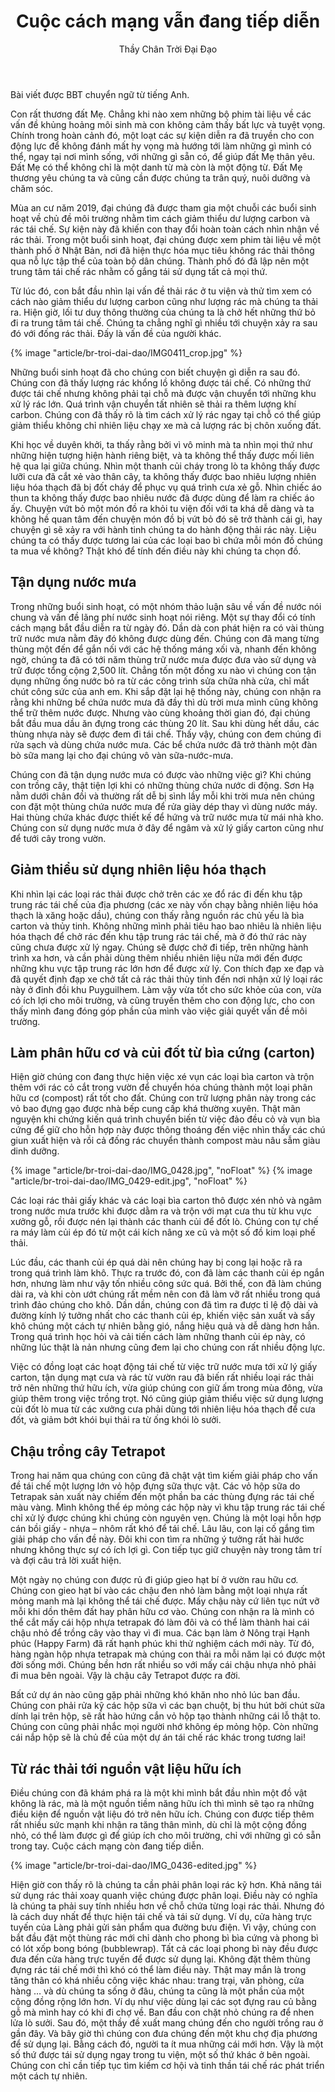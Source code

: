 ﻿---
title: Cuộc cách mạng vẫn đang tiếp diễn
author: Thầy Chân Trời Đại Đạo
---

<p class="editors-note">Bài viết được BBT chuyển ngữ từ tiếng Anh.</p>

Con rất thương đất Mẹ. Chẳng khi nào xem những bộ phim tài liệu về các vấn đề khủng hoảng môi sinh mà con không cảm thấy bất lực và tuyệt vọng. Chính trong hoàn cảnh đó, một loạt các sự kiện diễn ra đã truyền cho con động lực để không đánh mất hy vọng mà hướng tới làm những gì mình có thể, ngay tại nơi mình sống, với những gì sẵn có, để giúp đất Mẹ thân yêu. Đất Mẹ có thể không chỉ là một danh từ mà còn là một động từ. Đất Mẹ thương yêu chúng ta và cũng cần được chúng ta trân quý, nuôi dưỡng và chăm sóc. 

Mùa an cư năm 2019, đại chúng đã được tham gia một chuỗi các buổi sinh hoạt về chủ đề môi trường nhằm tìm cách giảm thiểu dư lượng carbon và rác tái chế. Sự kiện này đã khiến con thay đổi hoàn toàn cách nhìn nhận về rác thải. Trong một buổi sinh hoạt, đại chúng được xem phim tài liệu về một thành phố ở Nhật Bản, nơi đã hiện thực hóa mục tiêu không rác thải thông qua nỗ lực tập thể của toàn bộ dân chúng. Thành phố đó đã lập nên một trung tâm tái chế rác nhằm cố gắng tái sử dụng tất cả mọi thứ.

Từ lúc đó, con bắt đầu nhìn lại vấn đề thải rác ở tu viện và thử tìm xem có cách nào giảm thiểu dư lượng carbon cũng như lượng rác mà chúng ta thải ra. Hiện giờ, lối tư duy thông thường của chúng ta là chở hết những thứ bỏ đi ra trung tâm tái chế. Chúng ta chẳng nghĩ gì nhiều tới chuyện xảy ra sau đó với đống rác thải. Đấy là vấn đề của người khác. 

{% image "article/br-troi-dai-dao/IMG0411_crop.jpg" %}

Những buổi sinh hoạt đã cho chúng con biết chuyện gì diễn ra sau đó. Chúng con đã thấy lượng rác khổng lồ không được tái chế. Có những thứ được tái chế nhưng không phải tại chỗ mà được vận chuyển tới những khu xử lý rác lớn. Quá trình vận chuyển tất nhiên sẽ thải ra thêm lượng khí carbon. Chúng con đã thấy rõ là tìm cách xử lý rác ngay tại chỗ có thể giúp giảm thiểu không chỉ nhiên liệu chạy xe mà cả lượng rác bị chôn xuống đất. 

Khi học về duyên khởi, ta thấy rằng bởi vì vô minh mà ta nhìn mọi thứ như những hiện tượng hiện hành riêng biệt, và ta không thể thấy được mối liên hệ qua lại giữa chúng. Nhìn một thanh củi cháy trong lò ta không thấy được lưỡi cưa đã cắt xẻ vào thân cây, ta không thấy được bao nhiêu lượng nhiên liệu hóa thạch đã bị đốt cháy để phục vụ quá trình cưa xẻ gỗ. Nhìn chiếc áo thun ta không thấy được bao nhiêu nước đã được dùng để làm ra chiếc áo ấy. Chuyện vứt bỏ một món đồ ra khỏi tu viện đối với ta khá dễ dàng và ta không hề quan tâm đến chuyện món đồ bị vứt bỏ đó sẽ trở thành cái gì, hay chuyện gì sẽ xảy ra với hành tinh chúng ta do hành động thải rác này. Liệu chúng ta có thấy được tương lai của các loại bao bì chứa mỗi món đồ chúng ta mua về không? Thật khó để tính đến điều này khi chúng ta chọn đồ. 

## Tận dụng nước mưa

Trong những buổi sinh hoạt, có một nhóm thảo luận sâu về vấn đề nước nói chung và vấn đề lãng phí nước sinh hoạt nói riêng. Một sự thay đổi có tính cách mạng bắt đầu diễn ra từ ngày đó. Dần dà con phát hiện ra có vài thùng trữ nước mưa nằm đây đó không được dùng đến. Chúng con đã mang từng thùng một đến để gắn nối với các hệ thống máng xối và, nhanh đến không ngờ, chúng ta đã có tới năm thùng trữ nước mưa được đưa vào sử dụng và trữ được tổng cộng 2,500 lít. Chẳng tốn một đồng xu nào vì chúng con tận dụng những ống nước bỏ ra từ các công trình sửa chữa nhà cửa, chỉ mất chút công sức của anh em. Khi sắp đặt lại hệ thống này, chúng con nhận ra rằng khi những bể chứa nước mưa đã đầy thì dù trời mưa mình cũng không thể trữ thêm nước được. Nhưng vào cùng khoảng thời gian đó, đại chúng bắt đầu mua dầu ăn đựng trong các thùng 20 lít. Sau khi dùng hết dầu, các thùng nhựa này sẽ được đem đi tái chế. Thấy vậy, chúng con đem chúng đi rửa sạch và dùng chứa nước mưa. Các bể chứa nước đã trở thành một đàn bò sữa mang lại cho đại chúng vô vàn sữa-nước-mưa.

Chúng con đã tận dụng nước mưa có được vào những việc gì? Khi chúng con trồng cây, thật tiện lợi khi có những thùng chứa nước di động. Sơn Hạ nằm dưới chân đồi và thường rất dễ bị sình lầy mỗi khi trời mưa nên chúng con đặt một thùng chứa nước mưa để rửa giày dép thay vì dùng nước máy. Hai thùng chứa khác được thiết kế để hứng và trữ nước mưa từ mái nhà kho. Chúng con sử dụng nước mưa ở đây để ngâm và xử lý giấy carton cũng như để tưới cây trong vườn. 

## Giảm thiểu sử dụng nhiên liệu hóa thạch

Khi nhìn lại các loại rác thải được chở trên các xe đổ rác đi đến khu tập trung rác tái chế của địa phương (các xe này vốn chạy bằng nhiên liệu hóa thạch là xăng hoặc dầu), chúng con thấy rằng nguồn rác chủ yếu là bìa carton và thủy tinh. Không những mình phải tiêu hao bao nhiêu là nhiên liệu hóa thạch để chở rác đến khu tập trung rác tái chế, mà ở đó thứ rác này cũng chưa được xử lý ngay. Chúng sẽ được chở đi tiếp, trên những hành trình xa hơn, và cần phải dùng thêm nhiều nhiên liệu nữa mới đến được những khu vực tập trung rác lớn hơn để được xử lý. Con thích đạp xe đạp và đã quyết định đạp xe chở tất cả rác thải thủy tinh đến nơi nhận xử lý loại rác này ở đỉnh đồi khu Puyguilhem. Làm vậy vừa tốt cho sức khỏe của con, vừa có ích lợi cho môi trường, và cũng truyền thêm cho con động lực, cho con thấy mình đang đóng góp phần của mình vào việc giải quyết vấn đề môi trường.

## Làm phân hữu cơ và củi đốt từ bìa cứng (carton)

Hiện giờ chúng con đang thực hiện việc xé vụn các loại bìa carton và trộn thêm với rác cỏ cắt trong vườn để chuyển hóa chúng thành một loại phân hữu cơ (compost) rất tốt cho đất. Chúng con trữ lượng phân này trong các vỏ bao đựng gạo được nhà bếp cung cấp khá thường xuyên. Thật mãn nguyện khi chứng kiến quá trình chuyển biến từ việc đảo đều cỏ và vụn bìa cứng để giữ cho hỗn hợp này được thông thoáng đến việc nhìn thấy các chú giun xuất hiện và rồi cả đống rác chuyển thành compost màu nâu sẫm giàu dinh dưỡng. 

{% image "article/br-troi-dai-dao/IMG_0428.jpg", "noFloat" %}
{% image "article/br-troi-dai-dao/IMG_0429-edit.jpg", "noFloat" %}

Các loại rác thải giấy khác và các loại bìa carton thô được xén nhỏ và ngâm trong nước mưa trước khi được dằm ra và trộn với mạt cưa thu từ khu vực xưởng gỗ, rồi được nén lại thành các thanh củi để đốt lò. Chúng con tự chế ra máy làm củi ép đó từ một cái kích nâng xe cũ và một số đồ kim loại phế thải. 

Lúc đầu, các thanh củi ép quá dài nên chúng hay bị cong lại hoặc rã ra trong quá trình làm khô. Thực ra trước đó, con đã làm các thanh củi ép ngắn hơn, nhưng làm như vậy tốn nhiều công sức quá. Bởi thế, con đã làm chúng dài ra, và khi còn ướt chúng rất mềm nên con đã làm vỡ rất nhiều trong quá trình đảo chúng cho khô. Dần dần, chúng con đã tìm ra được tỉ lệ độ dài và đường kính lý tưởng nhất cho các thanh củi ép, khiến việc sản xuất và sấy khô chúng một cách tự nhiên bằng gió, nắng hiệu quả và dễ dàng hơn hẳn. Trong quá trình học hỏi và cải tiến cách làm những thanh củi ép này, có những lúc thật là nản nhưng cũng đem lại cho chúng con rất nhiều động lực. 

Việc có đồng loạt các hoạt động tái chế từ việc trữ nước mưa tới xử lý giấy carton, tận dụng mạt cưa và rác từ vườn rau đã biến rất nhiều loại rác thải trở nên những thứ hữu ích, vừa giúp chúng con giữ ấm trong mùa đông, vừa giúp thêm trong việc trồng trọt. Nó cũng giúp giảm thiểu việc sử dụng lượng củi đốt lò mua từ các xưởng cưa phải dùng tới nhiên liệu hóa thạch để cưa đốt, và giảm bớt khói bụi thải ra từ ống khói lò sưởi.

## Chậu trồng cây Tetrapot

Trong hai năm qua chúng con cũng đã chật vật tìm kiếm giải pháp cho vấn đề tái chế một lượng lớn vỏ hộp đựng sữa thực vật. Các vỏ hộp sữa do Tetrapak sản xuất này chiếm đến một phần ba các thùng đựng rác tái chế màu vàng. Mình không thể ép mỏng các hộp này vì khu tập trung rác tái chế chỉ xử lý được chúng khi chúng còn nguyên vẹn. Chúng là một loại hỗn hợp cán bồi giấy - nhựa – nhôm rất khó để tái chế. Lâu lâu, con lại cố gắng tìm giải pháp cho vấn đề này. Đôi khi con tìm ra những ý tưởng rất hài hước nhưng không thực sự có ích lợi gì. Con tiếp tục giữ chuyện này trong tâm trí và đợi câu trả lời xuất hiện. 

Một ngày nọ chúng con được rủ đi giúp gieo hạt bí ở vườn rau hữu cơ. Chúng con gieo hạt bí vào các chậu đen nhỏ làm bằng một loại nhựa rất mỏng manh mà lại không thể tái chế được. Mấy chậu này cứ liên tục nứt vỡ mỗi khi dồn thêm đất hay phân hữu cơ vào. Chúng con nhận ra là mình có thể cắt mấy cái hộp nhựa tetrapak đó làm đôi và có thể làm thành hai cái chậu nhỏ để trồng cây vào thay vì đi mua. Các bạn làm ở Nông trại Hạnh phúc (Happy Farm) đã rất hạnh phúc khi thử nghiệm cách mới này. Từ đó, hàng ngàn hộp nhựa tetrapak mà chúng con thải ra mỗi năm lại có được một đời sống mới. Chúng bền hơn rất nhiều so với mấy cái chậu nhựa nhỏ phải đi mua bên ngoài. Vậy là chậu cây Tetrapot được ra đời. 

Bất cứ dự án nào cũng gặp phải những khó khăn nho nhỏ lúc ban đầu. Chúng con phải rửa kỹ các hộp sữa vì các bạn chuột, bị thu hút bởi chút sữa dính lại trên hộp, sẽ rất hào hứng cắn vỏ hộp tạo thành những cái lỗ thật to. Chúng con cũng phải nhắc mọi người nhớ không ép mỏng hộp. Còn những cái nắp hộp sẽ là chủ đề của một dự án tái chế rác khác trong tương lai! 

## Từ rác thải tới nguồn vật liệu hữu ích

Điều chúng con đã khám phá ra là một khi mình bắt đầu nhìn một đồ vật không là rác, mà là một nguồn tiềm năng hữu ích thì mình sẽ tạo ra những điều kiện để nguồn vật liệu đó trở nên hữu ích. Chúng con được tiếp thêm rất nhiều sức mạnh khi nhận ra tăng thân mình, dù chỉ là một cộng đồng nhỏ, có thể làm được gì để giúp ích cho môi trường, chỉ với những gì có sẵn trong tay. Cuộc cách mạng còn đang tiếp diễn.

{% image "article/br-troi-dai-dao/IMG_0436-edited.jpg" %}

Hiện giờ con thấy rõ là chúng ta cần phải phân loại rác kỹ hơn. Khả năng tái sử dụng rác thải xoay quanh việc chúng được phân loại. Điều này có nghĩa là chúng ta phải suy tính nhiều hơn về chỗ chứa từng loại rác thải. Nhưng đó là cách duy nhất để thực hiện tái chế và tái sử dụng. Ví dụ, cửa hàng trực tuyến của Làng phải gửi sản phẩm qua đường bưu điện. Vì vậy, chúng con bắt đầu đặt một thùng rác mới chỉ dành cho phong bì bìa cứng và phong bì có lót xốp bong bóng (bubblewrap). Tất cả các loại phong bì này đều được đưa đến cửa hàng trực tuyến để được sử dụng lại. Không đặt thêm thùng đựng rác tái chế mới thì khó có thể làm điều này. Thật may mắn là trong tăng thân có khá nhiều công việc khác nhau: trang trại, văn phòng, cửa hàng … và dù chúng ta sống ở đâu, chúng ta cũng là một phần của một cộng đồng rộng lớn hơn. Ví dụ như việc dùng lại các sọt đựng rau củ bằng gỗ mà mình hay có khi đi chợ về. Ban đầu con chặt nhỏ chúng ra để nhen lửa lò sưởi. Sau đó, một thầy đề xuất mang chúng đến cho người trồng rau ở gần đây. Và bây giờ thì chúng con đưa chúng đến một khu chợ địa phương để sử dụng lại. Bằng cách đó, người ta ít mua những cái mới hơn. Vậy là một số thứ được tái sử dụng ngay trong tu viện, một số thứ khác ở bên ngoài. Chúng con chỉ cần tiếp tục tìm kiếm cơ hội và tinh thần tái chế rác phát triển một cách tự nhiên.
